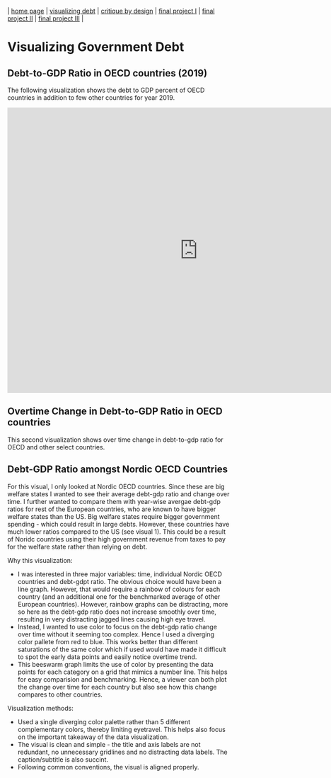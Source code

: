 | [home page](https://pranavakadiyala.github.io/Portfolio/) | [visualizing debt](visualizing-government-debt) | [critique by design](critique-by-design) | [final project I](final-project-part-one) | [final project II](final-project-part-two) | [final project III](final-project-part-three) |

# Visualizing Government Debt

## Debt-to-GDP Ratio in OECD countries (2019)

The following visualization shows the debt to GDP percent of OECD countries in addition to few other countries for year 2019. 

<iframe src="https://data.oecd.org/chart/7b2p" width="860" height="645" style="border: 0" mozallowfullscreen="true" webkitallowfullscreen="true" allowfullscreen="true"><a href="https://data.oecd.org/chart/7b2p" target="_blank">OECD Chart: General government debt, Total, % of GDP, Annual, 2019</a></iframe>

## Overtime Change in Debt-to-GDP Ratio in OECD countries

This second visualization shows over time change in debt-to-gdp ratio for OECD and other select countries. 

<div class="flourish-embed flourish-chart" data-src="visualisation/14951472"><script src="https://public.flourish.studio/resources/embed.js"></script></div>


## Debt-GDP Ratio amongst Nordic OECD Countries

<div class="flourish-embed flourish-scatter" data-src="visualisation/14969332"><script src="https://public.flourish.studio/resources/embed.js"></script></div>


For this visual, I only looked at Nordic OECD countries. Since these are big welfare states I wanted to see their average debt-gdp ratio and change over time. I further wanted to compare them with year-wise avergae debt-gdp ratios for rest of the European countries, who are known to have bigger welfare states than the US.
Big welfare states require bigger government spending - which could result in large debts. However, these countries have much lower ratios compared to the US (see visual 1). This could be a result of Noridc countries using their high government revenue from taxes to pay for the welfare state rather than relying on debt. 

Why this visualization:
- I was interested in three major variables: time, individual Nordic OECD countries and debt-gdpt ratio. The obvious choice would have been a line graph. However, that would require a rainbow of colours for each country (and an additional one for the benchmarked average of other European countries). However, rainbow graphs can be distracting, more so here as the debt-gdp ratio does not increase smoothly over time, resulting in very distracting jagged lines causing high eye travel.
- Instead, I wanted to use color to focus on the debt-gdp ratio change over time without it seeming too complex. Hence I used a diverging color pallete from red to blue. This works better than different saturations of the same color which if used would have made it difficult to spot the early data points and easily notice overtime trend. 
- This beeswarm graph limits the use of color by presenting the data points for each category on a grid that mimics a number line. This helps for easy comparision and benchmarking. Hence, a viewer can both plot the change over time for each country but also see how this change compares to other countries. 

Visualization methods:
- Used a single diverging color palette rather than 5 different complementary colors, thereby limiting eyetravel. This helps also focus on the important takeaway of the data visualization.
- The visual is clean and simple - the title and axis labels are not redundant, no unnecessary gridlines and no distracting data labels. The caption/subtitle is also succint.
- Following common conventions, the visual is aligned properly.

